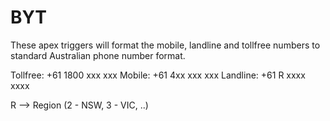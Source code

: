 # BYT

These apex triggers will format the mobile, landline and tollfree numbers to standard Australian phone number format.

Tollfree: +61 1800 xxx xxx
Mobile: +61 4xx xxx xxx
Landline: +61 R xxxx xxxx

R --> Region (2 - NSW, 3 - VIC, ..)
